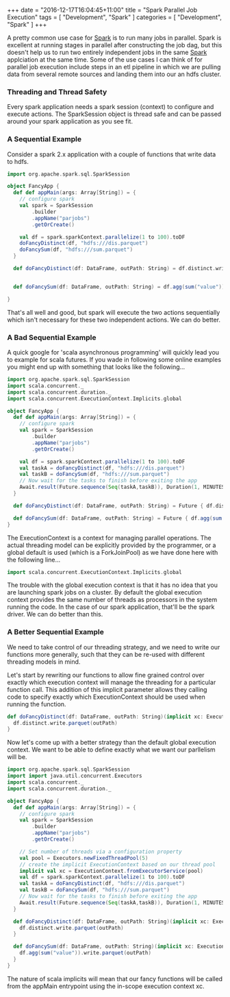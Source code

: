 +++
date        = "2016-12-17T16:04:45+11:00"
title       = "Spark Parallel Job Execution"
tags        = [ "Development", "Spark" ]
categories  = [ "Development", "Spark" ]
+++

A pretty common use case for [Spark](http://spark.apache.org/) is to run many jobs in parallel. Spark is excellent at running stages in parallel after constructing the job dag, but this doesn't help us to run two entirely independent jobs in the same [Spark](http://spark.apache.org/) applciation at the same time. Some of the use cases I can think of for parallel job execution include steps in an etl pipeline in which we are pulling data from several remote sources and landing them into our an hdfs cluster.

### Threading and Thread Safety

Every spark application needs a spark session (context) to configure and execute actions. The SparkSession object is thread safe and can be passed around your spark application as you see fit.

### A Sequential Example

Consider a spark 2.x application with a couple of functions that write data to hdfs.

```scala
import org.apache.spark.sql.SparkSession

object FancyApp {
  def def appMain(args: Array[String]) = {
    // configure spark
    val spark = SparkSession
        .builder
        .appName("parjobs")
        .getOrCreate()

    val df = spark.sparkContext.parallelize(1 to 100).toDF
    doFancyDistinct(df, "hdfs:///dis.parquet")
    doFancySum(df, "hdfs:///sum.parquet")
  }

  def doFancyDistinct(df: DataFrame, outPath: String) = df.distinct.write.parquet(outPath)


  def doFancySum(df: DataFrame, outPath: String) = df.agg(sum("value")).write.parquet(outPath)

}
```

That's all well and good, but spark will execute the two actions sequentially which isn't necessary for these two independent actions. We can do better.

### A Bad Sequential Example

A quick google for 'scala asynchronous programming' will quickly lead you to example for scala futures. If you wade in following some online examples you might end up with something that looks like the following...

```scala
import org.apache.spark.sql.SparkSession
import scala.concurrent._
import scala.concurrent.duration._
import scala.concurrent.ExecutionContext.Implicits.global

object FancyApp {
  def def appMain(args: Array[String]) = {
    // configure spark
    val spark = SparkSession
        .builder
        .appName("parjobs")
        .getOrCreate()

    val df = spark.sparkContext.parallelize(1 to 100).toDF
    val taskA = doFancyDistinct(df, "hdfs:///dis.parquet")
    val taskB = doFancySum(df, "hdfs:///sum.parquet")
    // Now wait for the tasks to finish before exiting the app
    Await.result(Future.sequence(Seq(taskA,taskB)), Duration(1, MINUTES))
  }

  def doFancyDistinct(df: DataFrame, outPath: String) = Future { df.distinct.write.parquet(outPath) }

  def doFancySum(df: DataFrame, outPath: String) = Future { df.agg(sum("value")).write.parquet(outPath) }
}
```

The ExecutionContext is a context for managing parallel operations. The actual threading model can be explicitly provided by the programmer, or a global default is used (which is a ForkJoinPool) as we have done here with the following line...

```scala
import scala.concurrent.ExecutionContext.Implicits.global
```

The trouble with the global execution context is that it has no idea that you are launching spark jobs on a cluster. By default the global execution context provides the same number of threads as processors in the system running the code. In the case of our spark application, that'll be the spark driver. We can do better than this.

### A Better Sequential Example

We need to take control of our threading strategy, and we need to write our functions more generally, such that they can be re-used with different threading models in mind.

Let's start by rewriting our functions to allow fine grained control over exactly which execution context will manage the threading for a particular function call. This addition of this implicit parameter allows they calling code to specify exactly which ExecutionContext should be used when running the function.

```scala
def doFancyDistinct(df: DataFrame, outPath: String)(implicit xc: ExecutionContext) = Future {
  df.distinct.write.parquet(outPath)
}
```

Now let's come up with a better strategy than the default global execution context. We want to be able to define exactly what we want our parllelism will be.

```scala
import org.apache.spark.sql.SparkSession
import import java.util.concurrent.Executors
import scala.concurrent._
import scala.concurrent.duration._

object FancyApp {
  def def appMain(args: Array[String]) = {
    // configure spark
    val spark = SparkSession
        .builder
        .appName("parjobs")
        .getOrCreate()

    // Set number of threads via a configuration property
    val pool = Executors.newFixedThreadPool(5)
    // create the implicit ExecutionContext based on our thread pool
    implicit val xc = ExecutionContext.fromExecutorService(pool)
    val df = spark.sparkContext.parallelize(1 to 100).toDF
    val taskA = doFancyDistinct(df, "hdfs:///dis.parquet")
    val taskB = doFancySum(df, "hdfs:///sum.parquet")
    // Now wait for the tasks to finish before exiting the app
    Await.result(Future.sequence(Seq(taskA,taskB)), Duration(1, MINUTES))
  }

  def doFancyDistinct(df: DataFrame, outPath: String)(implicit xc: ExecutionContext) = Future {
    df.distinct.write.parquet(outPath)
  }

  def doFancySum(df: DataFrame, outPath: String)(implicit xc: ExecutionContext) = Future {
    df.agg(sum("value")).write.parquet(outPath) 
  }
}
```

The nature of scala implicits will mean that our fancy functions will be called from the appMain entrypoint using the in-scope execution context xc.
